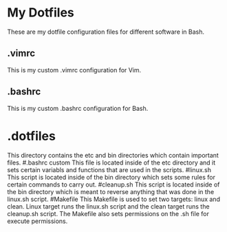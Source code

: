 # My Dotfiles
These are my dotfile configuration files for different software in Bash.
## .vimrc
This is my custom .vimrc configuration for Vim.
## .bashrc
This is my custom .bashrc configuration for Bash.
# .dotfiles
This directory contains the etc and bin directories which contain important files.
#.bashrc custom
This file is located inside of the etc directory and it sets certain variabls and functions that are used in the scripts.
#linux.sh
This script is located inside of the bin directory which sets some rules for certain commands to carry out.
#cleanup.sh
This script is located inside of the bin directory which is meant to reverse anything that was done in the linux.sh script.
#Makefile
This Makefile is used to set two targets: linux and clean. Linux target runs the linux.sh script and the clean target runs the cleanup.sh script. The Makefile also sets permissions on the .sh file for execute permissions. 
